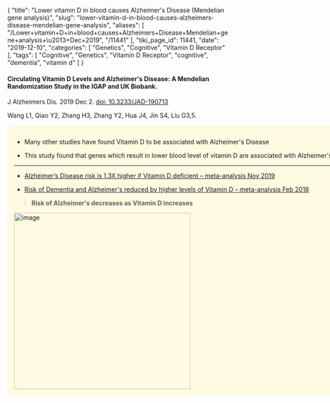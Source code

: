 {
    "title": "Lower vitamin D in blood causes Alzheimer's Disease (Mendelian gene analysis)",
    "slug": "lower-vitamin-d-in-blood-causes-alzheimers-disease-mendelian-gene-analysis",
    "aliases": [
        "/Lower+vitamin+D+in+blood+causes+Alzheimers+Disease+Mendelian+gene+analysis+\u2013+Dec+2019",
        "/11441"
    ],
    "tiki_page_id": 11441,
    "date": "2019-12-10",
    "categories": [
        "Genetics",
        "Cognitive",
        "Vitamin D Receptor"
    ],
    "tags": [
        "Cognitive",
        "Genetics",
        "Vitamin D Receptor",
        "cognitive",
        "dementia",
        "vitamin d"
    ]
}


#### Circulating Vitamin D Levels and Alzheimer's Disease: A Mendelian Randomization Study in the IGAP and UK Biobank.

J Alzheimers Dis. 2019 Dec 2. [doi: 10.3233/JAD-190713](https://doi.org/10.3233/JAD-190713)

Wang L1, Qiao Y2, Zhang H3, Zhang Y2, Hua J4, Jin S4, Liu G3,5.

<div class="border" style="background-color:#FFFAE2;padding:15px;margin:10px 0;border-radius:5px;width:800px">

* Many other studies have found Vitamin D to be associated with Alzheimer's Disease

* This study found that genes which result in lower blood level of vitamin D are associated with Alzheimer's Disease

---

* [Alzheimer’s Disease risk is 1.3X higher if Vitamin D deficient – meta-analysis Nov 2019](/posts/alzheimers-disease-risk-is-13x-higher-if-vitamin-d-deficient-meta-analysis)

* [Risk of Dementia and Alzheimer's reduced by higher levels of Vitamin D – meta-analysis Feb 2018](/posts/risk-of-dementia-and-alzheimers-reduced-by-higher-levels-of-vitamin-d-meta-analysis)

>  **Risk of Alzheimer's  decreases as Vitamin D increases** 

<img src="https://d1bk1kqxc0sym.cloudfront.net/attachments/jpeg/alz-dose.jpg" alt="image" width="400">